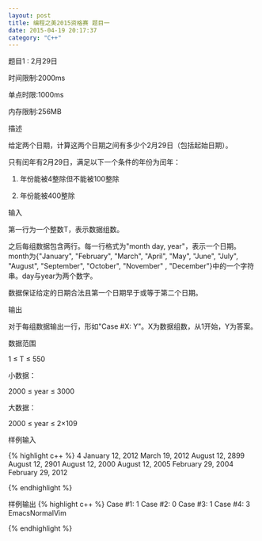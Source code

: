 ```yaml
---
layout: post
title: 编程之美2015资格赛 题目一
date: 2015-04-19 20:17:37
category: "C++"
---
```


题目1 : 2月29日

时间限制:2000ms

单点时限:1000ms

内存限制:256MB

描述

给定两个日期，计算这两个日期之间有多少个2月29日（包括起始日期）。

只有闰年有2月29日，满足以下一个条件的年份为闰年：

1. 年份能被4整除但不能被100整除

2. 年份能被400整除

输入

第一行为一个整数T，表示数据组数。

之后每组数据包含两行。每一行格式为"month day, year"，表示一个日期。month为{"January", "February", "March", "April", "May", "June", "July", "August", "September", "October", "November" , "December"}中的一个字符串。day与year为两个数字。

数据保证给定的日期合法且第一个日期早于或等于第二个日期。

输出

对于每组数据输出一行，形如"Case #X: Y"。X为数据组数，从1开始，Y为答案。

数据范围

1 ≤ T ≤ 550

小数据：

2000 ≤ year ≤ 3000

大数据：

2000 ≤ year ≤ 2×109

样例输入

{% highlight c++ %}
4
January 12, 2012
March 19, 2012
August 12, 2899
August 12, 2901
August 12, 2000
August 12, 2005
February 29, 2004
February 29, 2012

{% endhighlight %}

样例输出
{% highlight c++ %}
Case #1: 1
Case #2: 0
Case #3: 1
Case #4: 3
EmacsNormalVim

{% endhighlight %}